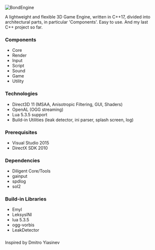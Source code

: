 ![BondEngine](https://github.com/bondarenko-me/BondEngine/blob/master/logo.png)

A lightweight and flexible 3D Game Engine, written in C++17, divided into architectural parts, in particular 'Components'. Easy to use. And my last C++ project so far.

### Components
- Core
- Render
- Input
- Script
- Sound
- Game
- Utility

### Technologies
- Direct3D 11 (MSAA, Anisotropic Filtering, GUI, Shaders)
- OpenAL (OGG streaming)
- Lua 5.3.5 support
- Build-in Utilities (leak detector, ini parser, splash screen, log)

### Prerequisites
- Visual Studio 2015
- DirectX SDK 2010

### Dependencies
- Diligent Core/Tools
- gainput
- spdlog
- sol2

### Build-in Libraries
- Emyl
- LeksysINI
- lua 5.3.5
- ogg-vorbis
- LeakDetector

#####
Inspired by Dmitro Yiasinev

